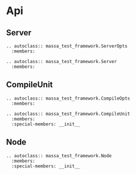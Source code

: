 # Api

## Server

```{eval-rst}
.. autoclass:: massa_test_framework.ServerOpts
  :members:
```

```{eval-rst}
.. autoclass:: massa_test_framework.Server
  :members:
```

## CompileUnit

```{eval-rst}
.. autoclass:: massa_test_framework.CompileOpts
  :members:
```

```{eval-rst}
.. autoclass:: massa_test_framework.CompileUnit
  :members:
  :special-members: __init__
```

## Node

```{eval-rst}
.. autoclass:: massa_test_framework.Node
  :members:
  :special-members: __init__
```
